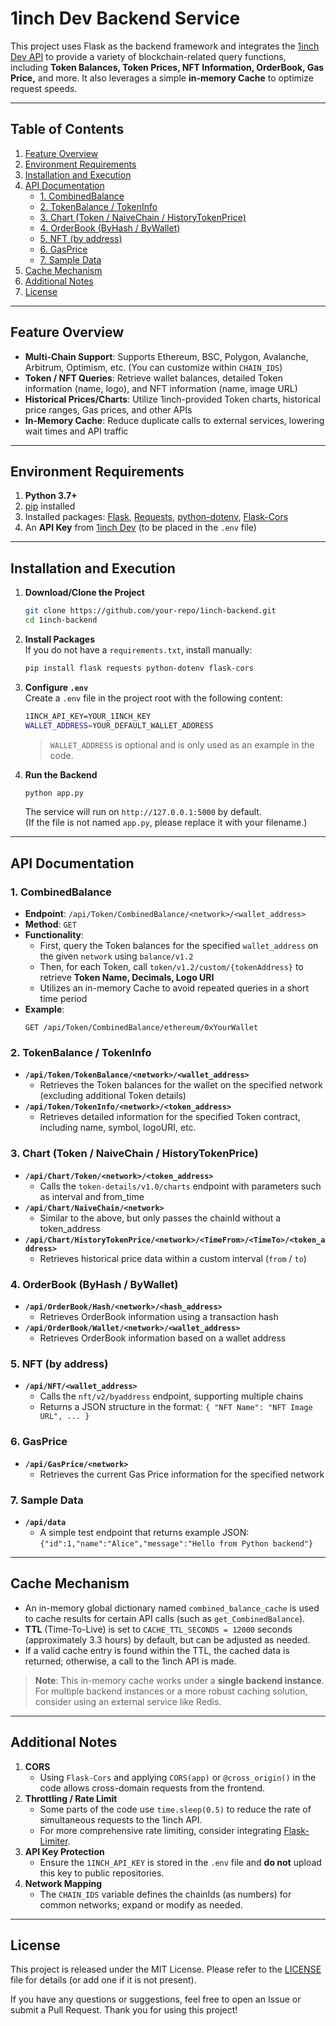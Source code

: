 # 1inch Dev Backend Service

This project uses Flask as the backend framework and integrates the [1inch Dev API](https://docs.1inch.io/api) to provide a variety of blockchain-related query functions, including **Token Balances, Token Prices, NFT Information, OrderBook, Gas Price,** and more. It also leverages a simple **in-memory Cache** to optimize request speeds.

---

## Table of Contents
1. [Feature Overview](#feature-overview)
2. [Environment Requirements](#environment-requirements)
3. [Installation and Execution](#installation-and-execution)
4. [API Documentation](#api-documentation)
    - [1. CombinedBalance](#1-combinedbalance)
    - [2. TokenBalance / TokenInfo](#2-tokenbalance--tokeninfo)
    - [3. Chart (Token / NaiveChain / HistoryTokenPrice)](#3-chart-token--naivechain--historytokenprice)
    - [4. OrderBook (ByHash / ByWallet)](#4-orderbook-byhash--bywallet)
    - [5. NFT (by address)](#5-nft-by-address)
    - [6. GasPrice](#6-gasprice)
    - [7. Sample Data](#7-sample-data)
5. [Cache Mechanism](#cache-mechanism)
6. [Additional Notes](#additional-notes)
7. [License](#license)

---

## Feature Overview

- **Multi-Chain Support**: Supports Ethereum, BSC, Polygon, Avalanche, Arbitrum, Optimism, etc. (You can customize within `CHAIN_IDS`)  
- **Token / NFT Queries**: Retrieve wallet balances, detailed Token information (name, logo), and NFT information (name, image URL)  
- **Historical Prices/Charts**: Utilize 1inch-provided Token charts, historical price ranges, Gas prices, and other APIs  
- **In-Memory Cache**: Reduce duplicate calls to external services, lowering wait times and API traffic

---

## Environment Requirements

1. **Python 3.7+**  
2. [pip](https://pip.pypa.io/en/stable/) installed  
3. Installed packages: [Flask](https://pypi.org/project/Flask/), [Requests](https://pypi.org/project/requests/), [python-dotenv](https://pypi.org/project/python-dotenv/), [Flask-Cors](https://pypi.org/project/Flask-Cors/)  
4. An **API Key** from [1inch Dev](https://docs.1inch.io/api) (to be placed in the `.env` file)

---

## Installation and Execution

1. **Download/Clone the Project**

   ```bash
   git clone https://github.com/your-repo/1inch-backend.git
   cd 1inch-backend
   ```
2. **Install Packages**  
   If you do not have a `requirements.txt`, install manually:
   ```bash
   pip install flask requests python-dotenv flask-cors
   ```
3. **Configure `.env`**  
   Create a `.env` file in the project root with the following content:
   ```bash
   1INCH_API_KEY=YOUR_1INCH_KEY
   WALLET_ADDRESS=YOUR_DEFAULT_WALLET_ADDRESS
   ```
   > `WALLET_ADDRESS` is optional and is only used as an example in the code.

4. **Run the Backend**  
   ```bash
   python app.py
   ```
   The service will run on `http://127.0.0.1:5000` by default.  
   (If the file is not named `app.py`, please replace it with your filename.)

---

## API Documentation

### 1. CombinedBalance
- **Endpoint**: `/api/Token/CombinedBalance/<network>/<wallet_address>`
- **Method**: `GET`
- **Functionality**: 
  - First, query the Token balances for the specified `wallet_address` on the given `network` using `balance/v1.2`  
  - Then, for each Token, call `token/v1.2/custom/{tokenAddress}` to retrieve **Token Name, Decimals, Logo URI**  
  - Utilizes an in-memory Cache to avoid repeated queries in a short time period
- **Example**:  
  ```
  GET /api/Token/CombinedBalance/ethereum/0xYourWallet
  ```

### 2. TokenBalance / TokenInfo
- **`/api/Token/TokenBalance/<network>/<wallet_address>`**  
  - Retrieves the Token balances for the wallet on the specified network (excluding additional Token details)
- **`/api/Token/TokenInfo/<network>/<token_address>`**  
  - Retrieves detailed information for the specified Token contract, including name, symbol, logoURI, etc.

### 3. Chart (Token / NaiveChain / HistoryTokenPrice)
- **`/api/Chart/Token/<network>/<token_address>`**  
  - Calls the `token-details/v1.0/charts` endpoint with parameters such as interval and from_time
- **`/api/Chart/NaiveChain/<network>`**  
  - Similar to the above, but only passes the chainId without a token_address
- **`/api/Chart/HistoryTokenPrice/<network>/<TimeFrom>/<TimeTo>/<token_address>`**  
  - Retrieves historical price data within a custom interval (`from` / `to`)

### 4. OrderBook (ByHash / ByWallet)
- **`/api/OrderBook/Hash/<network>/<hash_address>`**  
  - Retrieves OrderBook information using a transaction hash  
- **`/api/OrderBook/Wallet/<network>/<wallet_address>`**  
  - Retrieves OrderBook information based on a wallet address

### 5. NFT (by address)
- **`/api/NFT/<wallet_address>`**  
  - Calls the `nft/v2/byaddress` endpoint, supporting multiple chains  
  - Returns a JSON structure in the format: `{ "NFT Name": "NFT Image URL", ... }`

### 6. GasPrice
- **`/api/GasPrice/<network>`**  
  - Retrieves the current Gas Price information for the specified network

### 7. Sample Data
- **`/api/data`**  
  - A simple test endpoint that returns example JSON: `{"id":1,"name":"Alice","message":"Hello from Python backend"}`

---

## Cache Mechanism

- An in-memory global dictionary named `combined_balance_cache` is used to cache results for certain API calls (such as `get_CombinedBalance`).  
- **TTL** (Time-To-Live) is set to `CACHE_TTL_SECONDS = 12000` seconds (approximately 3.3 hours) by default, but can be adjusted as needed.  
- If a valid cache entry is found within the TTL, the cached data is returned; otherwise, a call to the 1inch API is made.

> **Note**: This in-memory cache works under a **single backend instance**. For multiple backend instances or a more robust caching solution, consider using an external service like Redis.

---

## Additional Notes

1. **CORS**  
   - Using `Flask-Cors` and applying `CORS(app)` or `@cross_origin()` in the code allows cross-domain requests from the frontend.
2. **Throttling / Rate Limit**  
   - Some parts of the code use `time.sleep(0.5)` to reduce the rate of simultaneous requests to the 1inch API.  
   - For more comprehensive rate limiting, consider integrating [Flask-Limiter](https://pypi.org/project/Flask-Limiter/).
3. **API Key Protection**  
   - Ensure the `1INCH_API_KEY` is stored in the `.env` file and **do not** upload this key to public repositories.
4. **Network Mapping**  
   - The `CHAIN_IDS` variable defines the chainIds (as numbers) for common networks; expand or modify as needed.

---

## License

This project is released under the MIT License. Please refer to the [LICENSE](LICENSE) file for details (or add one if it is not present).

If you have any questions or suggestions, feel free to open an Issue or submit a Pull Request. Thank you for using this project!
